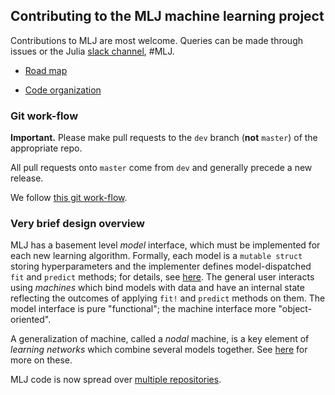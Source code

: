 ## Contributing to the MLJ machine learning project

Contributions to MLJ are most welcome. Queries can be made through
issues or the Julia [slack
channel](https://slackinvite.julialang.org), #MLJ. 

- [Road map](ROADMAP.md)

- [Code organization](ORGANIZATION.md)


### Git work-flow

**Important.** Please make pull requests to the `dev` branch
(**not** `master`) of the appropriate repo. 

All pull requests onto `master` come from `dev` and generally precede a new release. 

We follow [this git
work-flow](https://nvie.com/posts/a-successful-git-branching-model/).


### Very brief design overview

MLJ has a basement level *model* interface, which must be implemented
for each new learning algorithm. Formally, each model is a `mutable
struct` storing hyperparameters and the implementer defines
model-dispatched `fit` and `predict` methods; for details, see
[here](docs/src/adding_models_for_general_use.md). The general user
interacts using *machines* which bind models with data and have an
internal state reflecting the outcomes of applying `fit!` and
`predict` methods on them. The model interface is pure "functional";
the machine interface more "object-oriented".

A generalization of machine, called a *nodal* machine, is a key
element of *learning networks* which combine several models
together. See
[here](https://alan-turing-institute.github.io/MLJ.jl/dev/composing_models/)
for more on these.

MLJ code is now spread over [multiple repositories](ORGANIZATION.md).


